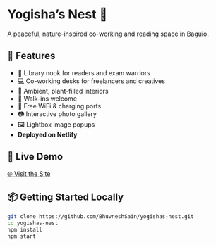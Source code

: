 # Yogisha’s Nest 🌿

A peaceful, nature-inspired co-working and reading space in Baguio.

## 🌟 Features

- 📖 Library nook for readers and exam warriors  
- 💻 Co-working desks for freelancers and creatives  
- 🌸 Ambient, plant-filled interiors  
- 🚶 Walk-ins welcome  
- 📶 Free WiFi & charging ports  
- 📷 Interactive photo gallery  
- 🖼️ Lightbox image popups  
- **Deployed on Netlify**

## 🚀 Live Demo

[🌐 Visit the Site](https://yogishasnest.netlify.app/)

## 📦 Getting Started Locally

```bash
git clone https://github.com/BhuvneshSain/yogishas-nest.git
cd yogishas-nest
npm install
npm start
